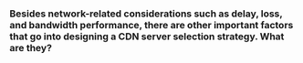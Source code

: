 ### Besides network-related considerations such as delay, loss, and bandwidth performance, there are other important factors that go into designing a CDN server selection strategy. What are they?

#
